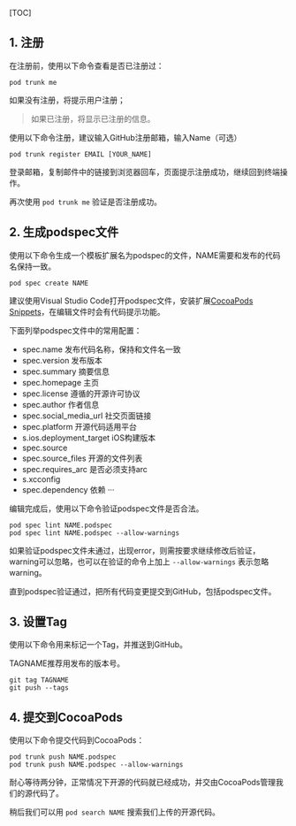 [TOC]
## 1. 注册

在注册前，使用以下命令查看是否已注册过：
```
pod trunk me
```
如果没有注册，将提示用户注册；

>如果已注册，将显示已注册的信息。

使用以下命令注册，建议输入GitHub注册邮箱，输入Name（可选）

```
pod trunk register EMAIL [YOUR_NAME]
```

登录邮箱，复制邮件中的链接到浏览器回车，页面提示注册成功，继续回到终端操作。

再次使用 ``` pod trunk me ``` 验证是否注册成功。

## 2. 生成podspec文件

使用以下命令生成一个模板扩展名为podspec的文件，NAME需要和发布的代码名保持一致。

```
pod spec create NAME
```

建议使用Visual Studio Code打开podspec文件，安装扩展[CocoaPods Snippets](https://marketplace.visualstudio.com/items?itemName=Agenric.cocoapods-snippets)，在编辑文件时会有代码提示功能。

下面列举podspec文件中的常用配置：
* spec.name						发布代码名称，保持和文件名一致
* spec.version					发布版本
* spec.summary				摘要信息
* spec.homepage				主页
* spec.license					遵循的开源许可协议
* spec.author						作者信息
* spec.social_media_url			社交页面链接
* spec.platform						开源代码适用平台
* s.ios.deployment_target		iOS构建版本
* spec.source
* spec.source_files					开源的文件列表
* spec.requires_arc				是否必须支持arc
* s.xcconfig
* spec.dependency				依赖
···

编辑完成后，使用以下命令验证podspec文件是否合法。

```
pod spec lint NAME.podspec
pod spec lint NAME.podspec --allow-warnings
```

如果验证podspec文件未通过，出现error，则需按要求继续修改后验证，warning可以忽略，也可以在验证的命令上加上 ``` --allow-warnings ``` 表示忽略warning。

直到podspec验证通过，把所有代码变更提交到GitHub，包括podspec文件。

## 3. 设置Tag

使用以下命令用来标记一个Tag，并推送到GitHub。

TAGNAME推荐用发布的版本号。

```
git tag TAGNAME
git push --tags
```
## 4. 提交到CocoaPods

使用以下命令提交代码到CocoaPods：

```
pod trunk push NAME.podspec
pod trunk push NAME.podspec --allow-warnings
```

耐心等待两分钟，正常情况下开源的代码就已经成功，并交由CocoaPods管理我们的源代码了。

稍后我们可以用 ``` pod search NAME ``` 搜索我们上传的开源代码。





